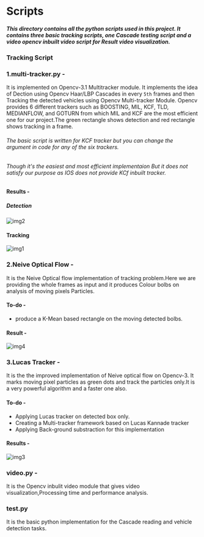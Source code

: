 
# Scripts

##### This directory contains all the python scripts used in this project. It contains three basic tracking scripts, one Cascade testing script and a video opencv inbuilt video script for Result video visualization.

### Tracking Script

### 1.multi-tracker.py - 
It is implemented on Opencv-3.1 Multitracker module. It implements the idea of Dection using Opencv Haar/LBP Cascades in every `5th` frames and then Tracking the detected vehicles using Opencv Multi-tracker Module. Opencv provides 6 different trackers such as  BOOSTING, MIL, KCF, TLD, MEDIANFLOW, and GOTURN from which MIL and KCF are the most efficient one for our project.The green rectangle shows detection and red rectangle shows tracking in a frame. 
###### The basic script is written for KCF tracker but you can change the argument in code for any of the six trackers.

###### Though it's the easiest and most efficient implementaion But it does not satisfy our purpose as IOS does not provide KCf inbuilt tracker.

#### Results -
##### Detection
![img2](https://cloud.githubusercontent.com/assets/16621282/23577791/73010068-00ee-11e7-9777-553b6f6df18a.png)

#### Tracking
![img1](https://cloud.githubusercontent.com/assets/16621282/23577815/f424acb2-00ee-11e7-9c02-b6b16f71d116.png)

### 2.Neive Optical Flow -
It is the Neive Optical flow implementation of tracking problem.Here we are providing the whole frames as input and it produces Colour bolbs on analysis of moving pixels Particles.
#### To-do - 
- produce a K-Mean based rectangle on the moving detected bolbs.

#### Result -
![img4](https://cloud.githubusercontent.com/assets/16621282/23577941/9bb235e2-00f1-11e7-9c49-02114dce59bb.png)

### 3.Lucas Tracker - 
It is the the improved implementation of Neive optical flow on Opencv-3. It marks moving pixel particles as green dots and track the particles only.It is a very powerful algorithm and a faster one also. 

#### To-do - 
- Applying Lucas tracker on detected box only.
- Creating a Multi-tracker framework based on Lucas Kannade tracker
- Applying Back-ground substraction for this implementation

#### Results -
![img3](https://cloud.githubusercontent.com/assets/16621282/23577907/11b4de4e-00f1-11e7-95ff-615b0d983126.png)

### video.py - 
It is the Opencv inbulit video module that gives video visualization,Processing time and performance analysis.

### test.py
It is the basic python implementation for the Cascade reading and vehicle detection tasks.
